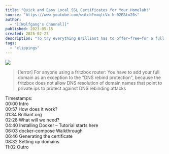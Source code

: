 ```yaml
---
title: "Quick and Easy Local SSL Certificates for Your Homelab!"
source: "https://www.youtube.com/watch?v=qlcVx-k-02E&t=20s"
author:
  - "[[Wolfgang's Channel]]"
published: 2023-05-15
created: 2025-02-27
description: "To try everything Brilliant has to offer—free—for a full 30 days, visit http://brilliant.org/Wolfgang/ The first 200 of you will get 20% off Brilliant’s annual premium subscriptionFollow me:Mastod"
tags:
  - "clippings"
---
```

![](https://www.youtube.com/watch?v=qlcVx-k-02E)  

> [!error]
> For anyone using a fritzbox router: You have to add your full domain as an exception to the "DNS rebind protection", because the fritzbox does not allow DNS resolution of domain names that point to private ips to protect against DNS rebinding attacks

Timestamps:  
00:00 Intro  
00:57 How does it work?  
01:34 Brilliant.org  
02:28 What will we need?  
04:40 Installing Docker – Tutorial starts here  
06:03 docker-compose Walkthrough  
06:46 Generating the certificate  
08:32 Setting up domains  
11:02 Outro